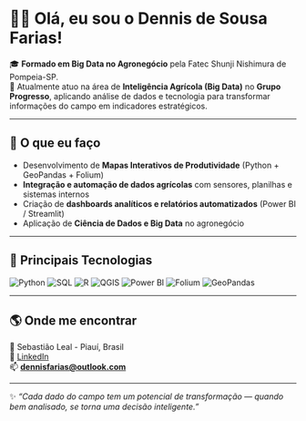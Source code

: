 # 👨‍🌾 Olá, eu sou o Dennis de Sousa Farias!

🎓 **Formado em Big Data no Agronegócio** pela Fatec Shunji Nishimura de Pompeia-SP.  
🌾 Atualmente atuo na área de **Inteligência Agrícola (Big Data)** no **Grupo Progresso**, aplicando análise de dados e tecnologia para transformar informações do campo em indicadores estratégicos.

---

## 🚀 O que eu faço
- Desenvolvimento de **Mapas Interativos de Produtividade** (Python + GeoPandas + Folium)  
- **Integração e automação de dados agrícolas** com sensores, planilhas e sistemas internos  
- Criação de **dashboards analíticos e relatórios automatizados** (Power BI / Streamlit)  
- Aplicação de **Ciência de Dados e Big Data** no agronegócio  

---

## 🧠 Principais Tecnologias
![Python](https://img.shields.io/badge/Python-3776AB?style=for-the-badge&logo=python&logoColor=white)
![SQL](https://img.shields.io/badge/SQL-4479A1?style=for-the-badge&logo=postgresql&logoColor=white)
![R](https://img.shields.io/badge/R-276DC3?style=for-the-badge&logo=r&logoColor=white)
![QGIS](https://img.shields.io/badge/QGIS-589632?style=for-the-badge&logo=qgis&logoColor=white)
![Power BI](https://img.shields.io/badge/Power%20BI-F2C811?style=for-the-badge&logo=powerbi&logoColor=black)
![Folium](https://img.shields.io/badge/Folium-0A66C2?style=for-the-badge&logo=python&logoColor=white)
![GeoPandas](https://img.shields.io/badge/GeoPandas-003366?style=for-the-badge&logo=python&logoColor=white)

---

## 🌎 Onde me encontrar
📍 Sebastião Leal - Piauí, Brasil  
💼 [LinkedIn](https://www.linkedin.com/in/dennis-farias)  
📫 **dennisfarias@outlook.com**  

---

✨ *“Cada dado do campo tem um potencial de transformação — quando bem analisado, se torna uma decisão inteligente.”*
